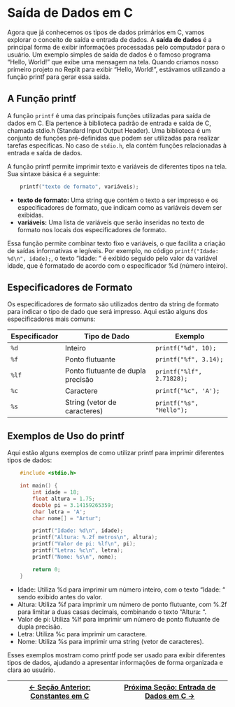 # Saída de Dados em C

Agora que já conhecemos os tipos de dados primários em C, vamos explorar o conceito de saída e entrada de dados. A **saída de dados** é a principal forma de exibir informações processadas pelo computador para o usuário. Um exemplo simples de saída de dados é o famoso programa “Hello, World!” que exibe uma mensagem na tela. Quando criamos nosso primeiro projeto no Replit para exibir “Hello, World!”, estávamos utilizando a função printf para gerar essa saída.

## A Função printf

A função `printf` é uma das principais funções utilizadas para saída de dados em C. Ela pertence à biblioteca padrão de entrada e saída de C, chamada stdio.h (Standard Input Output Header). Uma biblioteca é um conjunto de funções pré-definidas que podem ser utilizadas para realizar tarefas específicas. No caso de `stdio.h`, ela contém funções relacionadas à entrada e saída de dados.

A função printf permite imprimir texto e variáveis de diferentes tipos na tela. Sua sintaxe básica é a seguinte:

```c
    printf("texto de formato", variáveis);
```

- **texto de formato:** Uma string que contém o texto a ser impresso e os especificadores de formato, que indicam como as variáveis devem ser exibidas.
- **variáveis:** Uma lista de variáveis que serão inseridas no texto de formato nos locais dos especificadores de formato.

Essa função permite combinar texto fixo e variáveis, o que facilita a criação de saídas informativas e legíveis. Por exemplo, no código `printf("Idade: %d\n", idade);`, o texto “Idade: “ é exibido seguido pelo valor da variável idade, que é formatado de acordo com o especificador %d (número inteiro).

## Especificadores de Formato

Os especificadores de formato são utilizados dentro da string de formato para indicar o tipo de dado que será impresso. Aqui estão alguns dos especificadores mais comuns:

| Especificador | Tipo de Dado                | Exemplo               |
|---------------|-----------------------------|-----------------------|
| `%d`          | Inteiro                     | `printf("%d", 10);`   |
| `%f`          | Ponto flutuante             | `printf("%f", 3.14);` |
| `%lf`         | Ponto flutuante de dupla precisão | `printf("%lf", 2.71828);` |
| `%c`          | Caractere                   | `printf("%c", 'A');`  |
| `%s`          | String (vetor de caracteres)| `printf("%s", "Hello");` |

## Exemplos de Uso do printf

Aqui estão alguns exemplos de como utilizar printf para imprimir diferentes tipos de dados:

```c
    #include <stdio.h>

    int main() {
        int idade = 18;
        float altura = 1.75;
        double pi = 3.14159265359;
        char letra = 'A';
        char nome[] = "Artur";

        printf("Idade: %d\n", idade);
        printf("Altura: %.2f metros\n", altura);
        printf("Valor de pi: %lf\n", pi);
        printf("Letra: %c\n", letra);
        printf("Nome: %s\n", nome);

        return 0;
    }
```

- Idade: Utiliza %d para imprimir um número inteiro, com o texto “Idade: “ sendo exibido antes do valor.
- Altura: Utiliza %f para imprimir um número de ponto flutuante, com %.2f para limitar a duas casas decimais, combinando o texto “Altura: “.
- Valor de pi: Utiliza %lf para imprimir um número de ponto flutuante de dupla precisão.
- Letra: Utiliza %c para imprimir um caractere.
- Nome: Utiliza %s para imprimir uma string (vetor de caracteres).

Esses exemplos mostram como printf pode ser usado para exibir diferentes tipos de dados, ajudando a apresentar informações de forma organizada e clara ao usuário.

| [← Seção Anterior: Constantes em C]() | [Próxima Seção: Entrada de Dados em C →]() |
|---------------------------|------------------------------------------------------|
